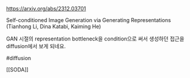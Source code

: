 https://arxiv.org/abs/2312.03701

Self-conditioned Image Generation via Generating Representations (Tianhong Li, Dina Katabi, Kaiming He)

GAN 시절의 representation bottleneck을 condition으로 써서 생성하던 접근을 diffusion에서 보게 되네요.

#diffusion 

[[SODA]]
